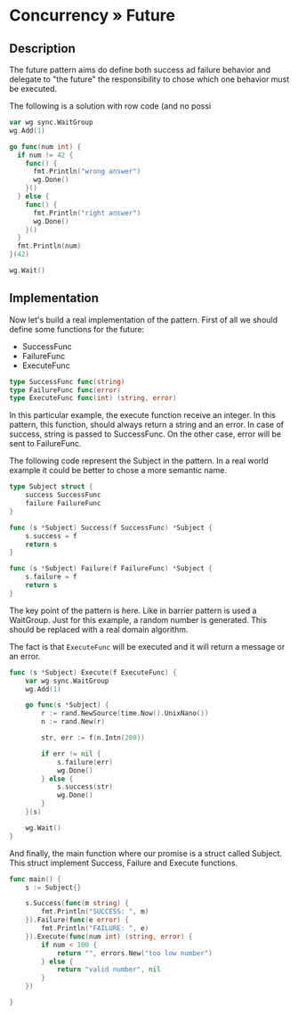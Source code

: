 # Concurrency » Future

## Description

The future pattern aims do define both success ad failure behavior and delegate
to  "the future" the responsibility to chose which one behavior must be
executed.

The following is a solution with row code (and no possi

```go
var wg sync.WaitGroup
wg.Add(1)

go func(num int) {
  if num != 42 {
    func() {
      fmt.Println("wrong answer")
      wg.Done()
    }()
  } else {
    func() {
      fmt.Println("right answer")
      wg.Done()
    }()
  }
  fmt.Println(num)
}(42)

wg.Wait()
```

## Implementation

Now let's build a real implementation of the pattern. First of all we
should define some functions for the future:

 - SuccessFunc
 - FailureFunc
 - ExecuteFunc

```go
type SuccessFunc func(string)
type FailureFunc func(error)
type ExecuteFunc func(int) (string, error)
```

In this particular example, the execute function receive an integer. In this
pattern, this function, should always return a string and an error. In case of
success, string is passed to SuccessFunc. On the other case, error will be sent
to FailureFunc.

The following code represent the Subject in the pattern. In a real world
example it could be better to chose a more semantic name.

```go
type Subject struct {
	success SuccessFunc
	failure FailureFunc
}

func (s *Subject) Success(f SuccessFunc) *Subject {
	s.success = f
	return s
}

func (s *Subject) Failure(f FailureFunc) *Subject {
	s.failure = f
	return s
}
```

The key point of the pattern is here. Like in barrier pattern is used a
WaitGroup. Just for this example, a random number is generated. This should be
replaced with a real domain algorithm.

The fact is that `ExecuteFunc` will be executed and it will return a message or
an error.

```go
func (s *Subject) Execute(f ExecuteFunc) {
	var wg sync.WaitGroup
	wg.Add(1)

	go func(s *Subject) {
		r := rand.NewSource(time.Now().UnixNano())
		n := rand.New(r)

		str, err := f(n.Intn(200))

		if err != nil {
			s.failure(err)
			wg.Done()
		} else {
			s.success(str)
			wg.Done()
		}
	}(s)

	wg.Wait()
}
```

And finally, the main function where our promise is a struct called Subject.
This struct implement Success, Failure and Execute functions.

```go
func main() {
	s := Subject{}

	s.Success(func(m string) {
		fmt.Println("SUCCESS: ", m)
	}).Failure(func(e error) {
		fmt.Println("FAILURE: ", e)
	}).Execute(func(num int) (string, error) {
		if num < 100 {
			return "", errors.New("too low number")
		} else {
			return "valid number", nil
		}
	})

}
```

